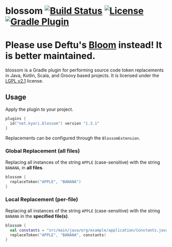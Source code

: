 blossom [![Build Status](https://img.shields.io/github/checks-status/KyoriPowered/blossom/master?label=build)](https://github.com/KyoriPowered/blossom/actions) [![License](https://img.shields.io/badge/license-LGPL_v2.1-lightgrey.svg?style=flat)][LGPL v2.1] [![Gradle Plugin](https://img.shields.io/maven-metadata/v/https/plugins.gradle.org/m2/net/kyori/blossom/maven-metadata.xml.svg?label=gradle%20plugin&style=flat)](https://plugins.gradle.org/plugin/net.kyori.blossom)
=========

# Please use Deftu's [Bloom](https://github.com/Deftu/Bloom) instead! It is better maintained.


blossom is a Gradle plugin for performing source code token replacements in Java, Kotlin, Scala, and Groovy based projects. It is licensed under the [LGPL v2.1] license.

## Usage
Apply the plugin to your project.

```kotlin
plugins {
  id("net.kyori.blossom") version "1.3.1"
}
```

Replacements can be configured through the `BlossomExtension`.

### Global Replacement (all files)

Replacing all instances of the string `APPLE` (case-sensitive) with the string `BANANA`, in **all files**.

```kotlin
blossom {
  replaceToken("APPLE", "BANANA")
}
```

### Local Replacement (per-file)

Replacing all instances of the string `APPLE` (case-sensitive) with the string `BANANA` in the **specified file(s)**.

```kotlin
blossom {
  val constants = "src/main/java/org/example/application/Constants.java"
  replaceToken("APPLE", "BANANA", constants)
}
```

[LGPL v2.1]: https://choosealicense.com/licenses/lgpl-2.1/
